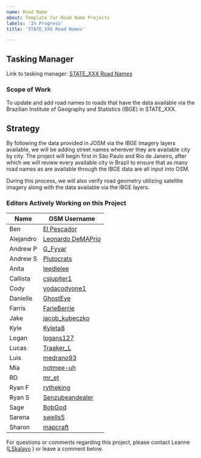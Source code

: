 ```yaml
---
name: Road Name
about: Template for Road Name Projects
labels: 'In Progress'
title: 'STATE_XXX Road Names'

---
```

## Tasking Manager
Link to tasking manager: [STATE_XXX Road Names](https://tasks.kaart.com/project/PROJECT_ID_XXX)

### Scope of Work
To update and add road names to roads that have the data available via the Brazilian Institute of Geography and Statistics (IBGE) in STATE_XXX.

## Strategy
By following the data provided in JOSM via the IBGE imagery layers available, we will be adding street names wherever they are available city by city. The project will begin first in São Paulo and Rio de Janeiro, after which we will review every available city in Brazil to ensure that as many road names as are available through the IBGE data are all input into OSM.

During this process, we will also verify road geometry utilizing satellite imagery along with the data available via the IBGE layers.

### Editors Actively Working on this Project
| Name      | OSM Username                                                                |
|-----------|-----------------------------------------------------------------------------|
| Ben       | [El Pescador](https://www.openstreetmap.org/user/El%20Pescador)             |
| Alejandro | [Leonardo DeMAPrio](https://www.openstreetmap.org/user/Leonardo%20DeMAPrio) |
| Andrew P  | [G_Fyyar](https://www.openstreetmap.org/user/G_Fyyar)                       |
| Andrew S  | [Plutocrats](https://www.openstreetmap.org/user/Plutocrats)                 |
| Anita     | [leedlelee](https://www.openstreetmap.org/user/leedlelee)                   |
| Callista  | [csjupiter1](https://www.openstreetmap.org/user/csjupiter1)                 |
| Cody      | [yodacodyone1](https://www.openstreetmap.org/user/yodacodyone1)             |
| Danielle  | [GhostEye](https://www.openstreetmap.org/user/GhostEye)                     |
| Farris    | [FarieBerrie](https://www.openstreetmap.org/user/FarieBerrie)               |
| Jake      | [jacob_kubeczko](https://www.openstreetmap.org/user/jacob_kubeczko)         |
| Kyle      | [Kyleta8](https://www.openstreetmap.org/user/Kyleta8)                       |
| Logan     | [logans127](https://www.openstreetmap.org/user/logans127)                   |
| Lucas     | [Traaker_L](https://www.openstreetmap.org/user/Traaker_L)                   |
| Luis      | [medrano93](https://www.openstreetmap.org/user/medrano93)                   |
| Mia       | [notmee-uh](https://www.openstreetmap.org/user/notmee-uh)                   |
| RD        | [mr_et](https://www.openstreetmap.org/user/mr_et)                           |
| Ryan F    | [rytheking](https://www.openstreetmap.org/user/rytheking)                   |
| Ryan S    | [Senzubeandealer](https://www.openstreetmap.org/user/Senzubeandealer)       |
| Sage      | [BobGod](https://www.openstreetmap.org/user/BobGod)                         |
| Sarena    | [swells5](https://www.openstreetmap.org/user/swells5)                       |
| Sharon    | [mapcraft](https://www.openstreetmap.org/user/mapcraft)                     |
For questions or comments regarding this project, please contact Leanne ([LSkalayo](https://www.openstreetmap.org/user/LSkalayo) ) or leave a comment below.

